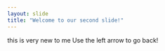 ```yaml
---
layout: slide
title: "Welcome to our second slide!"
---
```

this is very new to me
Use the left arrow to go back!
